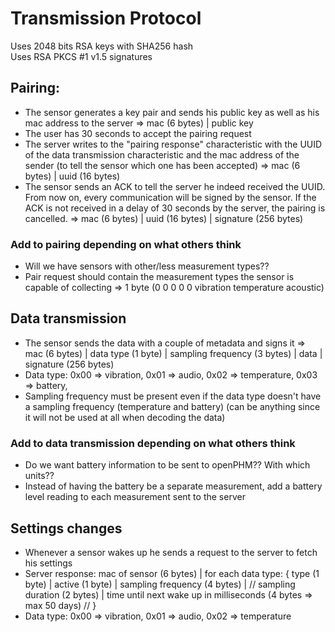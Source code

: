 # Transmission Protocol

Uses 2048 bits RSA keys with SHA256 hash<br />
Uses RSA PKCS #1 v1.5 signatures

## Pairing:
- The sensor generates a key pair and sends his public key as well as his mac address to the server => mac (6 bytes) | public key 
- The user has 30 seconds to accept the pairing request
- The server writes to the "pairing response" characteristic with the UUID of the data transmission characteristic and the mac address of the sender (to tell the sensor which one has been accepted) => mac (6 bytes) | uuid (16 bytes)
- The sensor sends an ACK to tell the server he indeed received the UUID. From now on, every communication will be signed by the sensor. If the ACK is not received in a delay of 30 seconds by the server, the pairing is cancelled. => mac (6 bytes) | uuid (16 bytes) | signature (256 bytes)

### Add to pairing depending on what others think
- Will we have sensors with other/less measurement types??
- Pair request should contain the measurement types the sensor is capable of collecting => 1 byte (0 0 0 0 0 vibration temperature acoustic)

## Data transmission
- The sensor sends the data with a couple of metadata and signs it => mac (6 bytes) | data type (1 byte) | sampling frequency (3 bytes) | data | signature (256 bytes)
- Data type: 0x00 => vibration, 0x01 => audio, 0x02 => temperature, 0x03 => battery,
- Sampling frequency must be present even if the data type doesn't have a sampling frequency (temperature and battery) (can be anything since it will not be used at all when decoding the data)

### Add to data transmission depending on what others think
- Do we want battery information to be sent to openPHM?? With which units??
- Instead of having the battery be a separate measurement, add a battery level reading to each measurement sent to the server

## Settings changes
- Whenever a sensor wakes up he sends a request to the server to fetch his settings
- Server response: mac of sensor (6 bytes) | for each data type: { type (1 byte) | active (1 byte) | sampling frequency (4 bytes) | // sampling duration (2 bytes) | time until next wake up in milliseconds (4 bytes => max 50 days) // }
- Data type: 0x00 => vibration, 0x01 => audio, 0x02 => temperature